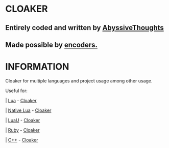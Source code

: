 # CLOAKER #

Entirely coded and written by [AbyssiveThoughts](discord.gg)
-
Made possible by [encoders.](discord.gg)
-

# INFORMATION #

Cloaker for multiple languages and project usage among other usage.

Useful for:

| [Lua](https://luau-lang.org) - [Cloaker](https://github.com/HeartOfIrons/cloak/blob/main/clker.lua)

| [Native Lua](https://luau-lang.org) - [Cloaker](https://github.com/HeartOfIrons/cloak/blob/main/clker.lua)

| [LuaU](https://create.roblox.com) - [Cloaker](https://github.com/HeartOfIrons/cloak/blob/main/clker.lua)

| [Ruby](https://www.ruby-lang.org/en/) - [Cloaker](https://github.com/HeartOfIrons/cloak/blob/main/clker.ru)

| [C++](https://cplusplus.com) - [Cloaker](https://github.com/HeartOfIrons/cloak/blob/main/clker.c)

